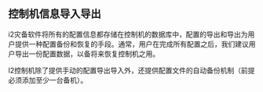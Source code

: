 ## 控制机信息导入导出

i2灾备软件将所有的配置信息都存储在控制机的数据库中，配置的导出和导出为用户提供一种配置备份和恢复的手段。通常，用户在完成所有配置之后，我们建议用户导出一份配置数据，以备将来恢复控制机之用。

I2控制机除了提供手动的配置导出导入外，还提供配置文件的自动备份机制（前提必须添加至少一台备机）。